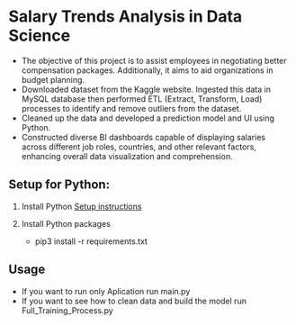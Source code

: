 # Salary Trends Analysis in Data Science
- The objective of this project is to assist employees in negotiating better compensation packages. Additionally, it aims to aid organizations in budget planning.
- Downloaded dataset from the Kaggle website. Ingested this data in MySQL database then performed ETL (Extract, Transform, Load) processes to identify and remove outliers from the dataset.
- Cleaned up the data and developed a prediction model and UI using Python.
- Constructed diverse BI dashboards capable of displaying salaries across different job roles, countries, and other relevant factors, enhancing overall data visualization and comprehension.
  
## Setup for Python:
1. Install Python [Setup instructions](https://wiki.python.org/moin/BeginnersGuide)
   
2. Install Python packages
   - pip3 install -r requirements.txt

## Usage
- If you want to run only Aplication run main.py
- If you want to see how to clean data and build the model run Full_Training_Process.py 
